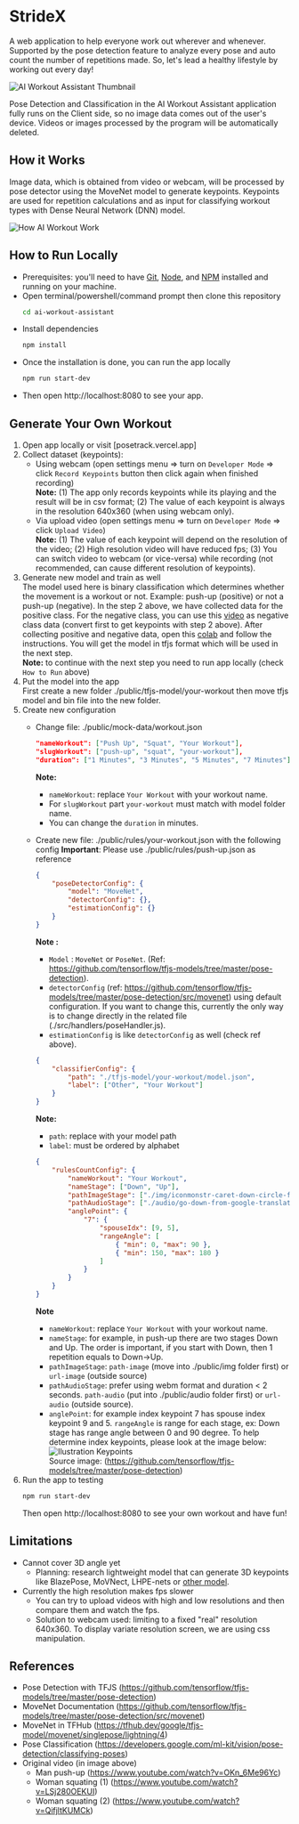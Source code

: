 # StrideX
A web application to help everyone work out wherever and whenever. Supported by the pose detection feature to analyze every pose and auto count the number of repetitions made. So, let's lead a healthy lifestyle by working out every day!

![AI Workout Assistant Thumbnail](./public/img/social-media-thumbnail.png)

Pose Detection and Classification in the AI Workout Assistant application fully runs on the Client side, so no image data comes out of the user's device. Videos or images processed by the program will be automatically deleted.
## How it Works
Image data, which is obtained from video or webcam, will be processed by pose detector using the MoveNet model to generate keypoints. Keypoints are used for repetition calculations and as input for classifying workout types with Dense Neural Network (DNN) model.

![How AI Workout Work](./public/img/how-it-work-ai-workout.png)

## How to Run Locally
- Prerequisites: you'll need to have [Git](https://git-scm.com/), [Node](https://nodejs.org/), and [NPM](https://www.npmjs.com/package/npm) installed and running on your machine.
- Open terminal/powershell/command prompt then clone this repository  
    ```Bash
    cd ai-workout-assistant
    ```
- Install dependencies
    ```Bash
    npm install
    ```
- Once the installation is done, you can run the app locally
    ```Bash
    npm run start-dev
    ```
- Then open http://localhost:8080 to see your app.

## Generate Your Own Workout
1) Open app locally or visit [posetrack.vercel.app]
2) Collect dataset (keypoints):  
    - Using webcam (open settings menu => turn on `Developer Mode` => click `Record Keypoints` button then click again when finished recording)  
    **Note:** (1) The app only records keypoints while its playing and the result will be in csv format; (2) The value of each keypoint is always in the resolution 640x360 (when using webcam only).
    - Via upload video (open settings menu => turn on `Developer Mode` => click `Upload Video`)  
    **Note:** (1) The value of each keypoint will depend on the resolution of the video; (2) High resolution video will have reduced fps; (3) You can switch video to webcam (or vice-versa) while recording (not recommended, can cause different resolution of keypoints).
3) Generate new model and train as well  
    The model used here is binary classification which determines whether the movement is a workout or not. Example: push-up (positive) or not a push-up (negative). In the step 2 above, we have collected data for the positive class. For the negative class, you can use this [video](https://www.youtube.com/watch?v=jJCd3sOuO2M) as negative class data (convert first to get keypoints with step 2 above). After collecting positive and negative data, open this [colab](https://colab.research.google.com/drive/1t1t0H6xKit5uup7hFLOqGxD9cbPVcMxv?usp=sharing) and follow the instructions. You will get the model in tfjs format which will be used in the next step.  
    **Note:** to continue with the next step you need to run app locally (check `How to Run` above)
4) Put the model into the app  
    First create a new folder ./public/tfjs-model/your-workout then move tfjs model and bin file into the new folder.
5) Create new configuration
    - Change file: ./public/mock-data/workout.json  
        ```Json
        "nameWorkout": ["Push Up", "Squat", "Your Workout"],
        "slugWorkout": ["push-up", "squat", "your-workout"],
        "duration": ["1 Minutes", "3 Minutes", "5 Minutes", "7 Minutes"]
        ```
        **Note:**  
        - `nameWorkout`: replace `Your Workout` with your workout name.
        - For `slugWorkout` part `your-workout` must match with model folder name.
        - You can change the `duration` in minutes.
    - Create new file: ./public/rules/your-workout.json with the following config 
        **Important**: Please use ./public/rules/push-up.json as reference
        ```Json
        {
            "poseDetectorConfig": {
                "model": "MoveNet",
                "detectorConfig": {},
                "estimationConfig": {}
            }
        }
        ```
        **Note :**
        - `Model` : `MoveNet` or `PoseNet`. (Ref: https://github.com/tensorflow/tfjs-models/tree/master/pose-detection).
        - `detectorConfig` (ref: https://github.com/tensorflow/tfjs-models/tree/master/pose-detection/src/movenet) using default configuration. If you want to change this, currently the only way is to change directly in the related file (./src/handlers/poseHandler.js).
        - `estimationConfig` is like `detectorConfig` as well (check ref above).
        
        ```Json
        {
            "classifierConfig": {
                "path": "./tfjs-model/your-workout/model.json",
                "label": ["Other", "Your Workout"]
            }
        }
        ```
        **Note:**  
        - `path`: replace with your model path
        - `label`: must be ordered by alphabet
        ```Json
        {
            "rulesCountConfig": {
                "nameWorkout": "Your Workout",
                "nameStage": ["Down", "Up"],
                "pathImageStage": ["./img/iconmonstr-caret-down-circle-filled-64.png", "./img/iconmonstr-caret-up-circle-filled-64.png"],
                "pathAudioStage": ["./audio/go-down-from-google-translate.webm", "./audio/go-up-from-google-translate.webm"],
                "anglePoint": {
                    "7": {
                        "spouseIdx": [9, 5],
                        "rangeAngle": [
                            { "min": 0, "max": 90 },
                            { "min": 150, "max": 180 }
                        ]
                    }
                }
            }
        }
        ```
        **Note**  
        - `nameWorkout`: replace `Your Workout` with your workout name.
        - `nameStage`: for example, in push-up there are two stages Down and Up. The order is important, if you start with Down, then 1 repetition equals to Down->Up.
        - `pathImageStage`: `path-image` (move into ./public/img folder first) or `url-image` (outside source)
        - `pathAudioStage`: prefer using webm format and duration < 2 seconds. `path-audio` (put into ./public/audio folder first) or `url-audio` (outside source).
        - `anglePoint`: for example index keypoint 7 has spouse index keypoint 9 and 5. `rangeAngle` is range for each stage, ex: Down stage has range angle between 0 and 90 degree. To help determine index keypoints, please look at the image below:
        ![Ilustration Keypoints](https://camo.githubusercontent.com/b8a385301ca6b034d5f4807505e528b4512a0aa78507dec9ebafcc829b9556be/68747470733a2f2f73746f726167652e676f6f676c65617069732e636f6d2f6d6f76656e65742f636f636f2d6b6579706f696e74732d3530302e706e67)  
        Source image: (https://github.com/tensorflow/tfjs-models/tree/master/pose-detection)
6) Run the app to testing
    ```Bash
    npm run start-dev
    ```
    Then open http://localhost:8080 to see your own workout and have fun!

## Limitations
- Cannot cover 3D angle yet
    - Planning: research lightweight model that can generate 3D keypoints like BlazePose, MoVNect, LHPE-nets or [other model](https://paperswithcode.com/task/3d-human-pose-estimation).
- Currently the high resolution makes fps slower
    - You can try to upload videos with high and low resolutions and then compare them and watch the fps.
    - Solution to webcam used: limiting to a fixed "real" resolution 640x360. To display variate resolution screen, we are using css manipulation.

## References
- Pose Detection with TFJS (https://github.com/tensorflow/tfjs-models/tree/master/pose-detection)
- MoveNet Documentation (https://github.com/tensorflow/tfjs-models/tree/master/pose-detection/src/movenet)
- MoveNet in TFHub (https://tfhub.dev/google/tfjs-model/movenet/singlepose/lightning/4)
- Pose Classification (https://developers.google.com/ml-kit/vision/pose-detection/classifying-poses)
- Original video (in image above)
    -   Man push-up (https://www.youtube.com/watch?v=OKn_6Me96Yc)
    -   Woman squating (1) (https://www.youtube.com/watch?v=LSj280OEKUI)
    -   Woman squating (2) (https://www.youtube.com/watch?v=QifjltKUMCk)


 
